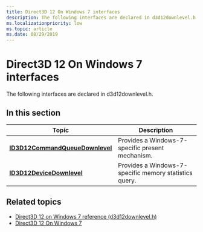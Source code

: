 ```yaml
---
title: Direct3D 12 On Windows 7 interfaces
description: The following interfaces are declared in d3d12downlevel.h.
ms.localizationpriority: low
ms.topic: article
ms.date: 08/29/2019
---
```


# Direct3D 12 On Windows 7 interfaces
The following interfaces are declared in d3d12downlevel.h.

## In this section
| Topic | Description |
|-------|-------------|
| [**ID3D12CommandQueueDownlevel**](id3d12commandqueuedownlevel.md) | Provides a Windows-7-specific present mechanism. |
| [**ID3D12DeviceDownlevel**](id3d12devicedownlevel.md) | Provides a Windows-7-specific memory statistics query. |

## Related topics
* [Direct3D 12 on Windows 7 reference (d3d12downlevel.h)](direct3d-12on7-reference.md)
* [Direct3D 12 On Windows 7](https://devblogs.microsoft.com/directx/porting-directx-12-games-to-windows-7/)

